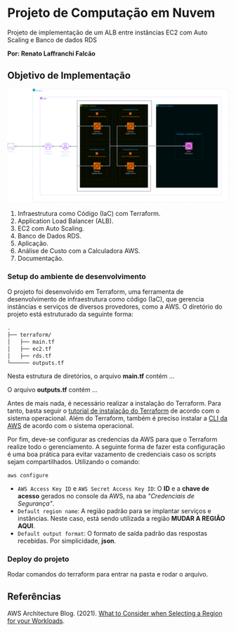 # Projeto de Computação em Nuvem

Projeto de implementação de um ALB entre instâncias EC2 com Auto Scaling e Banco de dados RDS

**Por: Renato Laffranchi Falcão**

## Objetivo de Implementação

![diagrama de arquitetura](img/arquitetura-cloud.png)

1. Infraestrutura como Código (IaC) com Terraform.
2. Application Load Balancer (ALB).
3. EC2 com Auto Scaling.
4. Banco de Dados RDS.
5. Aplicação.
6. Análise de Custo com a Calculadora AWS.
7. Documentação.

### Setup do ambiente de desenvolvimento

O projeto foi desenvolvido em Terraform, uma ferramenta de desenvolvimento de infraestrutura como código (IaC), que gerencia instâncias e serviços de diversos provedores, como a AWS. O diretório do projeto está estruturado da seguinte forma:

    .
    ├── terraform/
    │   ├── main.tf
    │   ├── ec2.tf
    │   ├── rds.tf
    └────── outputs.tf

Nesta estrutura de diretórios, o arquivo **main.tf** contém ...

O arquivo **outputs.tf** contém ...

Antes de mais nada, é necessário realizar a instalação do Terraform. Para tanto, basta seguir o [tutorial de instalação do Terraform](https://developer.hashicorp.com/terraform/downloads) de acordo com o sistema operacional. Além do Terraform, também é preciso instalar a [CLI da AWS](https://aws.amazon.com/pt/cli/) de acordo com o sistema operacional. 

Por fim, deve-se configurar as credencias da AWS para que o Terraform realize todo o gerenciamento. A seguinte forma de fazer esta configuração é uma boa prática para evitar vazamento de credenciais caso os scripts sejam compartilhados. Utilizando o comando:

    aws configure

- `AWS Access Key ID` e `AWS Secret Access Key ID`: O **ID** e a **chave de acesso** gerados no console da AWS, na aba *"Credenciais de Segurança"*.
- `Default region name`: A região padrão para se implantar serviços e instâncias. Neste caso, está sendo utilizada a região **MUDAR A REGIÃO AQUI**.
- `Default output format`: O formato de saída padrão das respostas recebidas. Por simplicidade, **json**.

### Deploy do projeto

Rodar comandos do terraform para entrar na pasta e rodar o arquivo.

## Referências

AWS Architecture Blog. (2021). [What to Consider when Selecting a Region for your Workloads](https://aws.amazon.com/pt/blogs/architecture/what-to-consider-when-selecting-a-region-for-your-workloads/).

